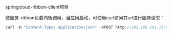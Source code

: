 springcloud-ribbon-client项目

微服务-ribbon负载均衡调用，当应用启动，可使用curl访问其url进行服务请求：

```js
curl -H "Content-Type: application/json" -XPOST http://192.168.101.15:8004/data/ribbon/query/v1 -d '{"ip":"111.111.111.112","location":{"coordsys":"","lat":"20.027870","lng":"110.162315"}}'
```

